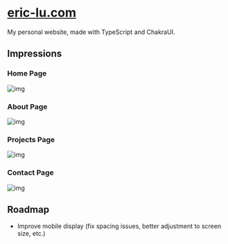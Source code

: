 # [eric-lu.com](https://eric-lu.com)

My personal website, made with TypeScript and ChakraUI.

## Impressions

### Home Page
![img](https://i.imgur.com/8JY84T1.png)

### About Page
![img](https://i.imgur.com/xJYaHfG.png)

### Projects Page
![img](https://i.imgur.com/iRYQblq.png)

### Contact Page
![img](https://i.imgur.com/xYxZvVj.png)

## Roadmap
- Improve mobile display (fix spacing issues, better adjustment to screen size, etc.)
